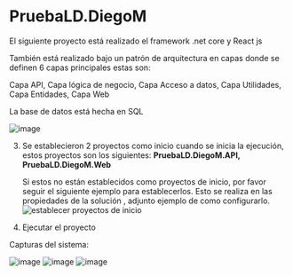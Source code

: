 # PruebaLD.DiegoM

El siguiente proyecto está realizado el framework .net core y React js


También está realizado bajo un patrón de arquitectura en capas donde se definen 6 capas principales 
estas son:


Capa API,
Capa lógica de negocio,
Capa Acceso a datos,
Capa Utilidades,
Capa Entidades,
Capa Web


La base de datos está hecha en SQL 

![image](https://user-images.githubusercontent.com/31227628/134843323-ab497b21-772a-42cd-8608-50174f8526b0.png)

3. Se establecieron 2 proyectos como inicio cuando se inicia la ejecución, estos proyectos son los siguientes:
 **PruebaLD.DiegoM.API,
   PruebaLD.DiegoM.Web**
   
   Si estos no están establecidos como proyectos de inicio, por favor seguir el siguiente ejemplo para establecerlos.
   Esto se realiza en las propiedades de la solución , adjunto ejemplo de como configurarlo.
   ![establecer proyectos de inicio](https://user-images.githubusercontent.com/31227628/134843852-1e6945d5-aac3-4874-be59-9dadd7339905.gif)
   
 4. Ejecutar el proyecto
 
 
 Capturas del sistema:
 
 ![image](https://user-images.githubusercontent.com/31227628/134844659-de25639a-ce74-4c98-91bd-509eed399ff1.png)
 ![image](https://user-images.githubusercontent.com/31227628/134844680-da144142-2934-485f-b3b2-73d2480f4981.png)
 ![image](https://user-images.githubusercontent.com/31227628/134844735-c468de9c-0e87-4ebd-959b-b7c1eb5190fe.png)



 

   
   







